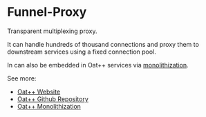 # Funnel-Proxy

Transparent multiplexing proxy.  

It can handle hundreds of thousand connections and proxy them to downstream services using a fixed connection pool.
  
In can also be embedded in Oat++ services via [monolithization](https://oatpp.io/docs/monolithization/).

See more:

- [Oat++ Website](https://oatpp.io/)
- [Oat++ Github Repository](https://github.com/oatpp/oatpp)
- [Oat++ Monolithization](https://oatpp.io/docs/monolithization/)
